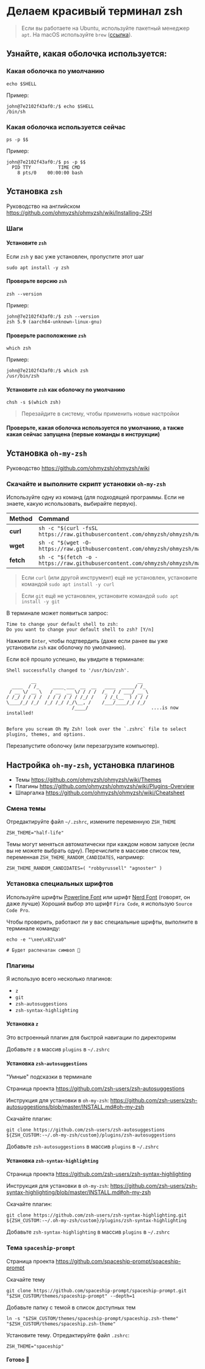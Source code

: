 # Делаем красивый терминал zsh

> Если вы работаете на Ubuntu, используйте пакетный менеджер `apt`. 
> На macOS используйте `brew` ([ссылка](https://brew.sh/)).

## Узнайте, какая оболочка используется:

### Какая оболочка по умолчанию

```shell
echo $SHELL
```

Пример:

```
john@7e2102f43af0:/$ echo $SHELL
/bin/sh
```

### Какая оболочка используется сейчас

```shell
ps -p $$
```

Пример:

```
john@7e2102f43af0:/$ ps -p $$
  PID TTY          TIME CMD
    8 pts/0    00:00:00 bash
```

## Установка `zsh`

Руководство на английском
https://github.com/ohmyzsh/ohmyzsh/wiki/Installing-ZSH

### Шаги

#### Установите `zsh`

Если `zsh` у вас уже установлен, пропустите этот шаг

```shell
sudo apt install -y zsh
```

#### Проверьте версию `zsh`

```shell
zsh --version
```

Пример:

```
john@7e2102f43af0:/$ zsh --version
zsh 5.9 (aarch64-unknown-linux-gnu)
```

#### Проверьте расположение `zsh`

```shell
which zsh
```

Пример:

```
john@7e2102f43af0:/$ which zsh
/usr/bin/zsh
```

#### Установите `zsh` как оболочку по умолчанию

```shell
chsh -s $(which zsh)
```

> Перезайдите в систему, чтобы применить новые настройки

#### Проверьте, какая оболочка используется по умолчанию, а также какая сейчас запущена (первые команды в инструкции)

## Установка `oh-my-zsh`

Руководство https://github.com/ohmyzsh/ohmyzsh/wiki

### Скачайте и выполните скрипт установки `oh-my-zsh`

Используйте одну из команд (для подходящей программы. Если не знаете, какую использовать, выбирайте первую).

| Method    | Command                                                                                           |
|:----------|:--------------------------------------------------------------------------------------------------|
| **curl**  | `sh -c "$(curl -fsSL https://raw.githubusercontent.com/ohmyzsh/ohmyzsh/master/tools/install.sh)"` |
| **wget**  | `sh -c "$(wget -O- https://raw.githubusercontent.com/ohmyzsh/ohmyzsh/master/tools/install.sh)"`   |
| **fetch** | `sh -c "$(fetch -o - https://raw.githubusercontent.com/ohmyzsh/ohmyzsh/master/tools/install.sh)"` |


> Если `curl` (или другой инструмент) ещё не установлен, установите командой `sudo apt install -y curl`

> Если `git` ещё не установлен, установите командой `sudo apt install -y git`

В терминале может появиться запрос:

```
Time to change your default shell to zsh:
Do you want to change your default shell to zsh? [Y/n] 
```

Нажмите `Enter`, чтобы подтвердить (даже если ранее вы уже установили `zsh` как оболочку по умолчанию).

Если всё прошло успешно, вы увидите в терминале:

```
Shell successfully changed to '/usr/bin/zsh'.

         __                                     __   
  ____  / /_     ____ ___  __  __   ____  _____/ /_  
 / __ \/ __ \   / __ `__ \/ / / /  /_  / / ___/ __ \ 
/ /_/ / / / /  / / / / / / /_/ /    / /_(__  ) / / / 
\____/_/ /_/  /_/ /_/ /_/\__, /    /___/____/_/ /_/  
                        /____/                       ....is now installed!


Before you scream Oh My Zsh! look over the `.zshrc` file to select plugins, themes, and options.
```

Перезапустите оболочку (или перезагрузите компьютер).

## Настройка `oh-my-zsh`, установка плагинов

- Темы https://github.com/ohmyzsh/ohmyzsh/wiki/Themes
- Плагины https://github.com/ohmyzsh/ohmyzsh/wiki/Plugins-Overview
- Шпаргалка https://github.com/ohmyzsh/ohmyzsh/wiki/Cheatsheet

### Смена темы

Отредактируйте файл `~/.zshrc`, измените переменную `ZSH_THEME`

```shell
ZSH_THEME="half-life"
```

Темы могут меняться автоматически при каждом новом запуске (если вы не можете выбрать одну). 
Перечислите в массиве список тем, переменная `ZSH_THEME_RANDOM_CANDIDATES`, например:

```shell
ZSH_THEME_RANDOM_CANDIDATES=( "robbyrussell" "agnoster" )
```

### Установка специальных шрифтов

Используйте шрифты [Powerline Font](https://github.com/powerline/fonts) 
или шрифт [Nerd Font](https://www.nerdfonts.com/) (говорят, он даже лучше)
Хороший выбор это шрифт `Fira Code`, я использую `Source Code Pro`.

Чтобы проверить, работают ли у вас специальные шрифты, выполните в терминале команду:
```shell
echo -e "\xee\x82\xa0"

# Будет распечатан символ 
```


### Плагины

Я использую всего несколько плагинов:
- `z`
- `git`
- `zsh-autosuggestions`
- `zsh-syntax-highlighting`

#### Установка `z`

Это встроенный плагин для быстрой навигации по директориям

Добавьте `z` в массив `plugins` в `~/.zshrc`

#### Установка `zsh-autosuggestions`

"Умные" подсказки в терминале

Страница проекта
https://github.com/zsh-users/zsh-autosuggestions

Инструкция для установки в `oh-my-zsh`:
https://github.com/zsh-users/zsh-autosuggestions/blob/master/INSTALL.md#oh-my-zsh

Скачайте плагин:
```shell
git clone https://github.com/zsh-users/zsh-autosuggestions ${ZSH_CUSTOM:-~/.oh-my-zsh/custom}/plugins/zsh-autosuggestions
```

Добавьте `zsh-autosuggestions` в массив `plugins` в `~/.zshrc`

#### Установка `zsh-syntax-highlighting`

Страница проекта
https://github.com/zsh-users/zsh-syntax-highlighting

Инструкция для установки в `oh-my-zsh`:
https://github.com/zsh-users/zsh-syntax-highlighting/blob/master/INSTALL.md#oh-my-zsh

Скачайте плагин:
```shell
git clone https://github.com/zsh-users/zsh-syntax-highlighting.git ${ZSH_CUSTOM:-~/.oh-my-zsh/custom}/plugins/zsh-syntax-highlighting
```

Добавьте `zsh-syntax-highlighting` в массив `plugins` в `~/.zshrc`

### Тема `spaceship-prompt`

Страница проекта
https://github.com/spaceship-prompt/spaceship-prompt

Скачайте тему
```shell
git clone https://github.com/spaceship-prompt/spaceship-prompt.git "$ZSH_CUSTOM/themes/spaceship-prompt" --depth=1
```

Добавьте папку с темой в список доступных тем
```shell
ln -s "$ZSH_CUSTOM/themes/spaceship-prompt/spaceship.zsh-theme" "$ZSH_CUSTOM/themes/spaceship.zsh-theme"
```

Установите тему. Отредактируйте файл `.zshrc`:
```shell
ZSH_THEME="spaceship"
```

#### Готово 🎉
